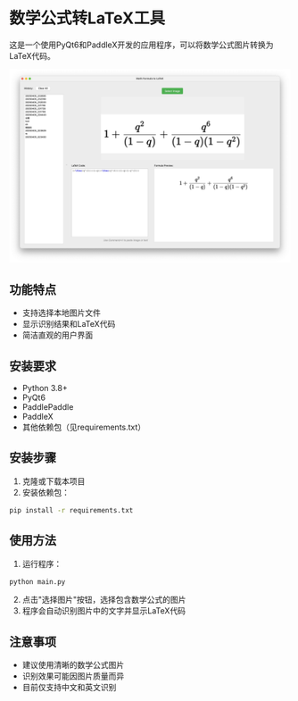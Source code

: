 # 数学公式转LaTeX工具

这是一个使用PyQt6和PaddleX开发的应用程序，可以将数学公式图片转换为LaTeX代码。

![demo](./static/demo/demo.jpg)

## 功能特点

- 支持选择本地图片文件
- 显示识别结果和LaTeX代码
- 简洁直观的用户界面

## 安装要求

- Python 3.8+
- PyQt6
- PaddlePaddle
- PaddleX
- 其他依赖包（见requirements.txt）

## 安装步骤

1. 克隆或下载本项目
2. 安装依赖包：

```bash
pip install -r requirements.txt
```

## 使用方法

1. 运行程序：

```bash
python main.py
```

2. 点击"选择图片"按钮，选择包含数学公式的图片
3. 程序会自动识别图片中的文字并显示LaTeX代码

## 注意事项

- 建议使用清晰的数学公式图片
- 识别效果可能因图片质量而异
- 目前仅支持中文和英文识别
